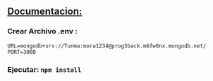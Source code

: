 ## [Documentacion:](https://www.notion.so/Trabajo-Practico-N-3-11a8fc3958a7804a8c0cdb54dbb2150f)

### Crear Archivo .env :
```
URL=mongodb+srv://Tunma:mora1234@prog3back.m6fw8nx.mongodb.net/
PORT=3000
```
### Ejecutar: `npm install`
